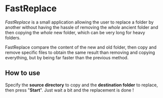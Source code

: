 # FastReplace

*FastReplace* is a small application allowing the user to replace a folder by another without having the hassle of removing the *whole* ancient folder and then copying the *whole* new folder, which can be very long for heavy folders.

FastReplace compare the content of the new and old folder, then copy and remove specific files to obtain the same result than removing and copying everything, but by being far faster than the previous method.

## How to use

Specify the **source directory** to copy and the **destination folder** to replace, then press "**Start**". Just wait a bit and the replacement is done !

